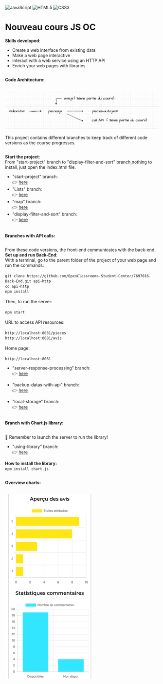 ![JavaScript](https://img.shields.io/badge/javascript-%23323330.svg?style=for-the-badge&logo=javascript&logoColor=%23F7DF1E)
![HTML5](https://img.shields.io/badge/html5-%23E34F26.svg?style=for-the-badge&logo=html5&logoColor=white)
![CSS3](https://img.shields.io/badge/css3-%231572B6.svg?style=for-the-badge&logo=css3&logoColor=white)
# Nouveau cours JS OC
**Skills developed**:
- Create a web interface from existing data
- Make a web page interactive
- Interact with a web service using an HTTP API
- Enrich your web pages with libraries
##
**Code Architecture:**
##
![STRUCTURE-FICHIERS](./archi.png)
<br/>
<br/>
This project contains different branches to keep track of different code versions as the course progresses.<br/>
##
**Start the project**:<br/>
From "start-project" branch to "display-filter-and-sort" branch,nothing to install, just open the index.html file.<br/>
- "start-project" branch:<br/>
:point_right: [here](https://github.com/cla31/nveau-cours-js-oc/tree/start-project)<br/>
- "Lists" branch:<br/>
:point_right: [here](https://github.com/cla31/nveau-cours-js-oc/tree/Lists)
- "map" branch:<br/>
:point_right: [here](https://github.com/cla31/nveau-cours-js-oc/tree/map)
- "display-filter-and-sort" branch:<br/>
:point_right: [here](https://github.com/cla31/nveau-cours-js-oc/tree/display-filter-and-sort)
##
**Branches with API calls:**
##
From these code versions, the front-end communicates with the back-end.
**Set up and run Back-End**:<br/>
With a terminal, go to the parent folder of the project of your web page and run the commands:<br/>
<br/>
`git clone https://github.com/OpenClassrooms-Student-Center/7697016-Back-End.git api-http `<br/>
`cd api-http `<br/>
`npm install `<br/>
<br/>
Then, to run the server:<br/>
<br/>
`npm start`<br/>
<br/>
URL to access API resources:<br/>
<br/>
`http://localhost:8081/pieces`<br/>
`http://localhost:8081/avis`<br/>
<br/>
Home page:<br/>
<br/>
`http://localhost:8081`<br/>
- "server-response-processing" branch:<br/>
:point_right: [here](https://github.com/cla31/nveau-cours-js-oc/tree/server-response-processing)

- "backup-datas-with-api" branch:<br/>
:point_right: [here](https://github.com/cla31/nveau-cours-js-oc/tree/backup-datas-with-api)

- "local-storage" branch:<br/>
:point_right: [here](https://github.com/cla31/nveau-cours-js-oc/tree/local-storage)
##
**Branch with Chart.js library:**
##
🚨 Remember to launch the server to run the library!<br/>
- "using-library" branch:<br/>
:point_right: [here](https://github.com/cla31/nveau-cours-js-oc/tree/using-library)

**How to install the library:**<br/>
`npm install chart.js`<br/>
##
**Overview charts:**
##
![STRUCTURE-FICHIERS](./charts.png)

